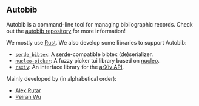 ## Autobib

Autobib is a command-line tool for managing bibliographic records. Check out the [autobib repository](https://github.com/autobib/autobib) for more information!

We mostly use [Rust](https://www.rust-lang.org/). We also develop some libraries to support Autobib:

- [`serde_bibtex`](https://github.com/autobib/serde_bibtex): A [serde](https://serde.rs/)-compatible bibtex (de)serializer.
- [`nucleo-picker`](https://github.com/autobib/nucleo-picker): A fuzzy picker tui library based on [nucleo](https://docs.rs/nucleo/latest/nucleo/).
- [`rsxiv`](https://github.com/autobib/rsxiv): An interface library for the [arXiv API](https://info.arxiv.org/help/api/user-manual.html).

Mainly developed by (in alphabetical order):
- [Alex Rutar](https://github.com/alexrutar)
- [Peiran Wu](https://github.com/wupr)
